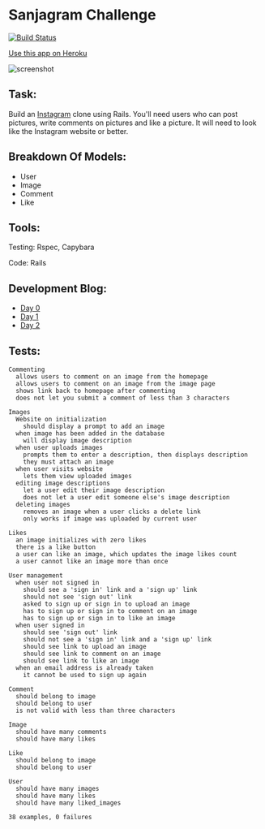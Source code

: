 Sanjagram Challenge
=======================

[![Build Status](https://travis-ci.org/makersacademy/instagram-challenge.svg?branch=master)](https://travis-ci.org/makersacademy/instagram-challenge)

[Use this app on Heroku](https://sanjagram.herokuapp.com)

![screenshot](http://sanjsanj.github.io/images/week8_sanjface.png)

Task:
-----

Build an [Instagram](https://www.instagram.com) clone using Rails.   You'll need users who can post pictures, write comments on pictures and like a picture. It will need to look like the Instagram website or better.

Breakdown Of Models:
--------------------

- User
- Image
- Comment
- Like

Tools:
------

Testing: Rspec, Capybara

Code: Rails

Development Blog:
-----------------

- [Day 0](http://sanjsanj.github.io/Week%208,%20Day%205/)
- [Day 1](http://sanjsanj.github.io/Week%208,%20Day%206/)
- [Day 2](http://sanjsanj.github.io/Week%208,%20Day%207/)

Tests:
------

```
Commenting
  allows users to comment on an image from the homepage
  allows users to comment on an image from the image page
  shows link back to homepage after commenting
  does not let you submit a comment of less than 3 characters

Images
  Website on initialization
    should display a prompt to add an image
  when image has been added in the database
    will display image description
  when user uploads images
    prompts them to enter a description, then displays description
    they must attach an image
  when user visits website
    lets them view uploaded images
  editing image descriptions
    let a user edit their image description
    does not let a user edit someone else's image description
  deleting images
    removes an image when a user clicks a delete link
    only works if image was uploaded by current user

Likes
  an image initializes with zero likes
  there is a like button
  a user can like an image, which updates the image likes count
  a user cannot like an image more than once

User management
  when user not signed in
    should see a 'sign in' link and a 'sign up' link
    should not see 'sign out' link
    asked to sign up or sign in to upload an image
    has to sign up or sign in to comment on an image
    has to sign up or sign in to like an image
  when user signed in
    should see 'sign out' link
    should not see a 'sign in' link and a 'sign up' link
    should see link to upload an image
    should see link to comment on an image
    should see link to like an image
  when an email address is already taken
    it cannot be used to sign up again

Comment
  should belong to image
  should belong to user
  is not valid with less than three characters

Image
  should have many comments
  should have many likes

Like
  should belong to image
  should belong to user

User
  should have many images
  should have many likes
  should have many liked_images

38 examples, 0 failures
```
